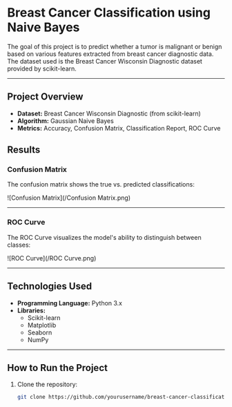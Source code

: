 # **Breast Cancer Classification using Naive Bayes**  

The goal of this project is to predict whether a tumor is malignant or benign based on various features extracted from breast cancer diagnostic data. The dataset used is the Breast Cancer Wisconsin Diagnostic dataset provided by scikit-learn.

---

## **Project Overview**  
- **Dataset:** Breast Cancer Wisconsin Diagnostic (from scikit-learn)  
- **Algorithm:** Gaussian Naive Bayes  
- **Metrics:** Accuracy, Confusion Matrix, Classification Report, ROC Curve  

## **Results**  

### **Confusion Matrix**  
The confusion matrix shows the true vs. predicted classifications:  

![Confusion Matrix](/Confusion Matrix.png)  

---

### **ROC Curve**  
The ROC Curve visualizes the model's ability to distinguish between classes:  

![ROC Curve](/ROC Curve.png)  

---

## **Technologies Used**  

- **Programming Language:** Python 3.x  
- **Libraries:**  
  - Scikit-learn  
  - Matplotlib  
  - Seaborn  
  - NumPy  

---

## **How to Run the Project**  

1. Clone the repository:  
   ```bash
   git clone https://github.com/yourusername/breast-cancer-classification.git
